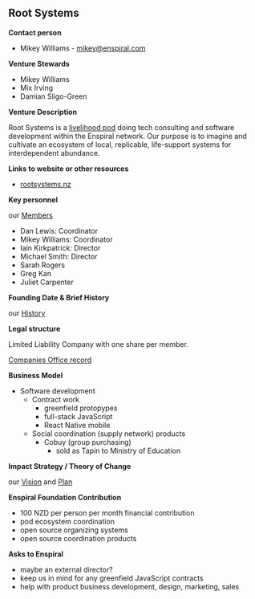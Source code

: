 ## Root Systems

**Contact person**

- Mikey Williams - mikey@enspiral.com

**Venture Stewards** 

* Mikey Williams
* Mix Irving
* Damian Sligo-Green

**Venture Description**

Root Systems is a [livelihood pod](https://docs.google.com/document/d/1F7GYGf_5OBmjsAJxbVQfxjFVYy1AqD9yVRsL-9mOhfY/edit#) doing tech consulting and software development within the Enspiral network. Our purpose is to imagine and cultivate an ecosystem of local, replicable, life-support systems for interdependent abundance.

**Links to website or other resources**

- [rootsystems.nz](https://www.rootsystems.nz/)

**Key personnel**

our [Members](https://www.rootsystems.nz/members/readme.html)

- Dan Lewis: Coordinator
- Mikey Williams: Coordinator
- Iain Kirkpatrick: Director
- Michael Smith: Director
- Sarah Rogers
- Greg Kan
- Juliet Carpenter

**Founding Date & Brief History**

our [History](https://www.rootsystems.nz/context/history/readme.html)

**Legal structure**

Limited Liability Company with one share per member.

[Companies Office record](http://www.companies.govt.nz/co/6185345)

**Business Model**

- Software development
  - Contract work
    - greenfield protopypes
    - full-stack JavaScript
    - React Native mobile
  - Social coordination (supply network) products
    - Cobuy (group purchasing)
      - sold as Tapin to Ministry of Education

**Impact Strategy / Theory of Change**

our [Vision](https://www.rootsystems.nz/context/vision.html) and [Plan](https://www.rootsystems.nz/context/plan.html)

**Enspiral Foundation Contribution**

- 100 NZD per person per month financial contribution
- pod ecosystem coordination
- open source organizing systems
- open source coordination products

**Asks to Enspiral**

- maybe an external director?
- keep us in mind for any greenfield JavaScript contracts
- help with product business development, design, marketing, sales

